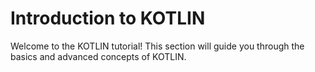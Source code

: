 # Introduction to KOTLIN

Welcome to the KOTLIN tutorial! This section will guide you through the basics and advanced concepts of KOTLIN.
